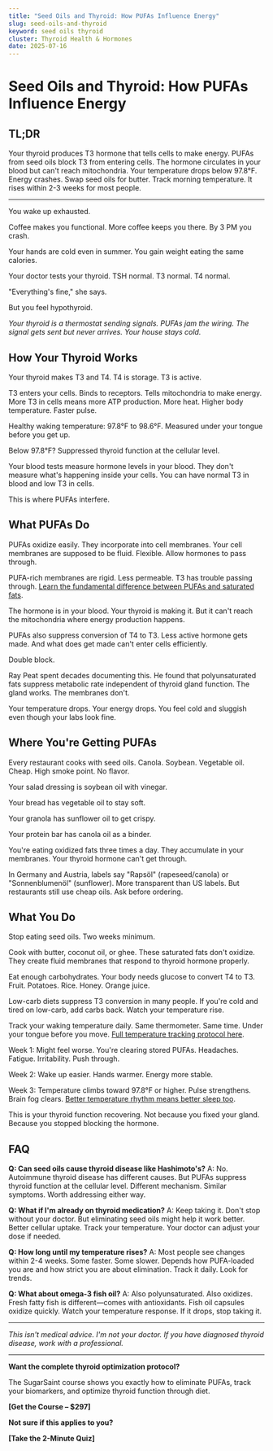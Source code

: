 ```yaml
---
title: "Seed Oils and Thyroid: How PUFAs Influence Energy"
slug: seed-oils-and-thyroid
keyword: seed oils thyroid
cluster: Thyroid Health & Hormones
date: 2025-07-16
---
```


# Seed Oils and Thyroid: How PUFAs Influence Energy

## TL;DR

Your thyroid produces T3 hormone that tells cells to make energy. PUFAs from seed oils block T3 from entering cells. The hormone circulates in your blood but can't reach mitochondria. Your temperature drops below 97.8°F. Energy crashes. Swap seed oils for butter. Track morning temperature. It rises within 2-3 weeks for most people.

---

You wake up exhausted.

Coffee makes you functional. More coffee keeps you there. By 3 PM you crash.

Your hands are cold even in summer. You gain weight eating the same calories.

Your doctor tests your thyroid. TSH normal. T3 normal. T4 normal.

"Everything's fine," she says.

But you feel hypothyroid.

*Your thyroid is a thermostat sending signals. PUFAs jam the wiring. The signal gets sent but never arrives. Your house stays cold.*

## How Your Thyroid Works

Your thyroid makes T3 and T4. T4 is storage. T3 is active.

T3 enters your cells. Binds to receptors. Tells mitochondria to make energy. More T3 in cells means more ATP production. More heat. Higher body temperature. Faster pulse.

Healthy waking temperature: 97.8°F to 98.6°F. Measured under your tongue before you get up.

Below 97.8°F? Suppressed thyroid function at the cellular level.

Your blood tests measure hormone levels in your blood. They don't measure what's happening inside your cells. You can have normal T3 in blood and low T3 in cells.

This is where PUFAs interfere.

## What PUFAs Do

PUFAs oxidize easily. They incorporate into cell membranes. Your cell membranes are supposed to be fluid. Flexible. Allow hormones to pass through.

PUFA-rich membranes are rigid. Less permeable. T3 has trouble passing through. [Learn the fundamental difference between PUFAs and saturated fats](/blog/pufas-vs-saturated-fat).

The hormone is in your blood. Your thyroid is making it. But it can't reach the mitochondria where energy production happens.

PUFAs also suppress conversion of T4 to T3. Less active hormone gets made. And what does get made can't enter cells efficiently.

Double block.

Ray Peat spent decades documenting this. He found that polyunsaturated fats suppress metabolic rate independent of thyroid gland function. The gland works. The membranes don't.

Your temperature drops. Your energy drops. You feel cold and sluggish even though your labs look fine.

## Where You're Getting PUFAs

Every restaurant cooks with seed oils. Canola. Soybean. Vegetable oil. Cheap. High smoke point. No flavor.

Your salad dressing is soybean oil with vinegar.

Your bread has vegetable oil to stay soft.

Your granola has sunflower oil to get crispy.

Your protein bar has canola oil as a binder.

You're eating oxidized fats three times a day. They accumulate in your membranes. Your thyroid hormone can't get through.

In Germany and Austria, labels say "Rapsöl" (rapeseed/canola) or "Sonnenblumenöl" (sunflower). More transparent than US labels. But restaurants still use cheap oils. Ask before ordering.

## What You Do

Stop eating seed oils. Two weeks minimum.

Cook with butter, coconut oil, or ghee. These saturated fats don't oxidize. They create fluid membranes that respond to thyroid hormone properly.

Eat enough carbohydrates. Your body needs glucose to convert T4 to T3. Fruit. Potatoes. Rice. Honey. Orange juice.

Low-carb diets suppress T3 conversion in many people. If you're cold and tired on low-carb, add carbs back. Watch your temperature rise.

Track your waking temperature daily. Same thermometer. Same time. Under your tongue before you move. [Full temperature tracking protocol here](/blog/temperature-tracking-metabolism).

Week 1: Might feel worse. You're clearing stored PUFAs. Headaches. Fatigue. Irritability. Push through.

Week 2: Wake up easier. Hands warmer. Energy more stable.

Week 3: Temperature climbs toward 97.8°F or higher. Pulse strengthens. Brain fog clears. [Better temperature rhythm means better sleep too](/blog/body-temperature-sleep).

This is your thyroid function recovering. Not because you fixed your gland. Because you stopped blocking the hormone.

## FAQ

**Q: Can seed oils cause thyroid disease like Hashimoto's?**
A: No. Autoimmune thyroid disease has different causes. But PUFAs suppress thyroid function at the cellular level. Different mechanism. Similar symptoms. Worth addressing either way.

**Q: What if I'm already on thyroid medication?**
A: Keep taking it. Don't stop without your doctor. But eliminating seed oils might help it work better. Better cellular uptake. Track your temperature. Your doctor can adjust your dose if needed.

**Q: How long until my temperature rises?**
A: Most people see changes within 2-4 weeks. Some faster. Some slower. Depends how PUFA-loaded you are and how strict you are about elimination. Track it daily. Look for trends.

**Q: What about omega-3 fish oil?**
A: Also polyunsaturated. Also oxidizes. Fresh fatty fish is different—comes with antioxidants. Fish oil capsules oxidize quickly. Watch your temperature response. If it drops, stop taking it.

---

*This isn't medical advice. I'm not your doctor. If you have diagnosed thyroid disease, work with a professional.*

---

**Want the complete thyroid optimization protocol?**

The SugarSaint course shows you exactly how to eliminate PUFAs, track your biomarkers, and optimize thyroid function through diet.

**[Get the Course – $297]**

**Not sure if this applies to you?**

**[Take the 2-Minute Quiz]**

